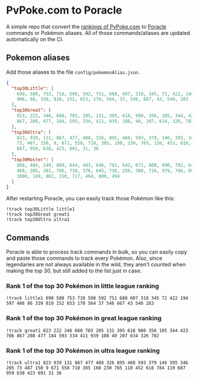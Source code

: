 # PvPoke.com to Poracle
A simple repo that convert the [rankings of PvPoke.com](https://pvpoke.com/rankings/) to [Poracle](https://github.com/KartulUdus/PoracleJS) commands or Pokémon aliases. 
All of those commands/aliases are updated automatically on the CI.

## Pokemon aliases
Add those aliases to the file `config/pokemonAlias.json`. 

<!-- aliases-start -->
```json
{
  "top30Little": [
    690, 580, 753, 710, 590, 592, 751, 688, 607, 318, 345, 72, 422, 194, 597,
    406, 86, 339, 810, 152, 653, 170, 564, 37, 546, 667, 43, 540, 283
  ],
  "top30Great": [
    823, 222, 346, 660, 703, 205, 131, 395, 618, 980, 356, 105, 344, 423, 706,
    867, 208, 477, 184, 593, 334, 411, 939, 108, 40, 207, 634, 326, 702
  ],
  "top30Ultra": [
    823, 939, 131, 867, 477, 488, 326, 895, 468, 593, 379, 146, 395, 346, 205,
    73, 487, 150, 9, 671, 558, 718, 385, 160, 230, 765, 110, 452, 618, 784, 119,
    687, 959, 638, 423, 691, 31, 36
  ],
  "top30Master": [
    888, 484, 249, 889, 644, 483, 646, 791, 643, 671, 800, 890, 792, 648, 383,
    468, 385, 381, 786, 718, 376, 645, 730, 250, 380, 716, 979, 706, 892, 130,
    1000, 149, 802, 150, 717, 464, 809, 494
  ]
}
```
<!-- aliases-end -->

After restarting Poracle, you can easily track those Pokémon like this:
```shell
!track top30Little little1
!track top30Great great1
!track top30Ultra ultra1
```

## Commands
Poracle is able to process track commands in bulk, so you can easily copy and paste those commands to track every Pokémon. 
Also, since legendaries are not always available in the wild, they aren't counted when making the top 30, but still added to the list just in case.

### Rank 1 of the top 30 Pokémon in little league ranking
<!-- top30little-start -->
```
!track little1 690 580 753 710 590 592 751 688 607 318 345 72 422 194 597 406 86 339 810 152 653 170 564 37 546 667 43 540 283
```
<!-- top30little-end -->

### Rank 1 of the top 30 Pokémon in great league ranking
<!-- top30great-start -->
```
!track great1 823 222 346 660 703 205 131 395 618 980 356 105 344 423 706 867 208 477 184 593 334 411 939 108 40 207 634 326 702
```
<!-- top30great-end -->

### Rank 1 of the top 30 Pokémon in ultra league ranking
<!-- top30ultra-start -->
```
!track ultra1 823 939 131 867 477 488 326 895 468 593 379 146 395 346 205 73 487 150 9 671 558 718 385 160 230 765 110 452 618 784 119 687 959 638 423 691 31 36
```
<!-- top30ultra-end -->
